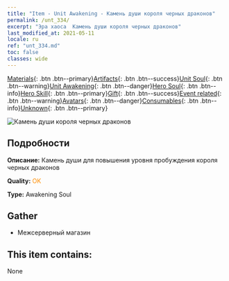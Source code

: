 ```yaml
---
title: "Item - Unit Awakening - Камень души короля черных драконов"
permalink: /unt_334/
excerpt: "Эра хаоса  Камень души короля черных драконов"
last_modified_at: 2021-05-11
locale: ru
ref: "unt_334.md"
toc: false
classes: wide
---
```

 [Materials](/ItemsRU/){: .btn .btn--primary}[Artifacts](/ItemsRU/Artifacts/){: .btn .btn--success}[Unit Soul](/ItemsRU/UnitSoul/){: .btn .btn--warning}[Unit Awakening](/ItemsRU/UnitAwakening/){: .btn .btn--danger}[Hero Soul](/ItemsRU/HeroSoul/){: .btn .btn--info}[Hero Skill](/ItemsRU/HeroSkill/){: .btn .btn--primary}[Gift](/ItemsRU/Gift/){: .btn .btn--success}[Event related](/ItemsRU/Events/){: .btn .btn--warning}[Avatars](/ItemsRU/Avatars/){: .btn .btn--danger}[Consumables](/ItemsRU/Consumables/){: .btn .btn--info}[Unknown](/ItemsRU/Unknown/){: .btn .btn--primary}

 ![Камень души короля черных драконов](/images/u/tia_heilong.jpg)

## Подробности
 **Описание:** Камень души для повышения уровня пробуждения короля черных драконов

 **Quality:** <span style="color: #FF8C00">OK</span>

 **Type:** Awakening Soul

## Gather

*    Межсерверный магазин 

## This item contains:

  None

